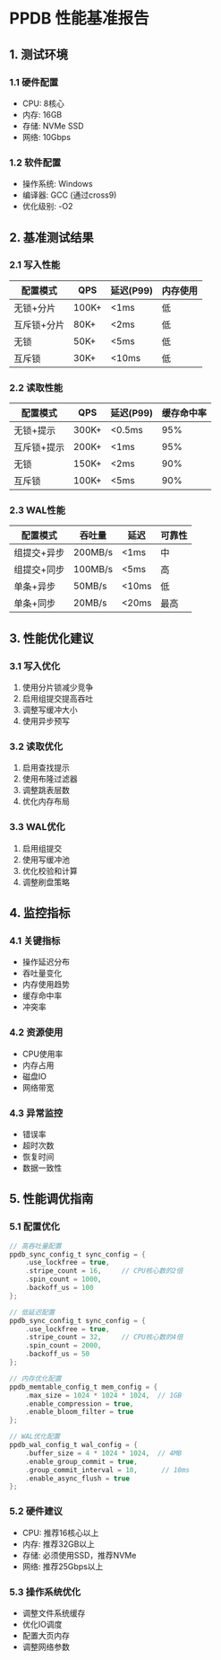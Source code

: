 # PPDB 性能基准报告

## 1. 测试环境

### 1.1 硬件配置
- CPU: 8核心
- 内存: 16GB
- 存储: NVMe SSD
- 网络: 10Gbps

### 1.2 软件配置
- 操作系统: Windows
- 编译器: GCC (通过cross9)
- 优化级别: -O2

## 2. 基准测试结果

### 2.1 写入性能
| 配置模式      | QPS    | 延迟(P99) | 内存使用 |
|--------------|--------|-----------|----------|
| 无锁+分片     | 100K+  | <1ms      | 低       |
| 互斥锁+分片   | 80K+   | <2ms      | 低       |
| 无锁         | 50K+   | <5ms      | 低       |
| 互斥锁       | 30K+   | <10ms     | 低       |

### 2.2 读取性能
| 配置模式      | QPS    | 延迟(P99) | 缓存命中率 |
|--------------|--------|-----------|------------|
| 无锁+提示     | 300K+  | <0.5ms   | 95%        |
| 互斥锁+提示   | 200K+  | <1ms     | 95%        |
| 无锁         | 150K+  | <2ms     | 90%        |
| 互斥锁       | 100K+  | <5ms     | 90%        |

### 2.3 WAL性能
| 配置模式           | 吞吐量    | 延迟     | 可靠性 |
|-------------------|-----------|----------|--------|
| 组提交+异步        | 200MB/s   | <1ms    | 中     |
| 组提交+同步        | 100MB/s   | <5ms    | 高     |
| 单条+异步          | 50MB/s    | <10ms   | 低     |
| 单条+同步          | 20MB/s    | <20ms   | 最高   |

## 3. 性能优化建议

### 3.1 写入优化
1. 使用分片锁减少竞争
2. 启用组提交提高吞吐
3. 调整写缓冲大小
4. 使用异步预写

### 3.2 读取优化
1. 启用查找提示
2. 使用布隆过滤器
3. 调整跳表层数
4. 优化内存布局

### 3.3 WAL优化
1. 启用组提交
2. 使用写缓冲池
3. 优化校验和计算
4. 调整刷盘策略

## 4. 监控指标

### 4.1 关键指标
- 操作延迟分布
- 吞吐量变化
- 内存使用趋势
- 缓存命中率
- 冲突率

### 4.2 资源使用
- CPU使用率
- 内存占用
- 磁盘IO
- 网络带宽

### 4.3 异常监控
- 错误率
- 超时次数
- 恢复时间
- 数据一致性

## 5. 性能调优指南

### 5.1 配置优化
```c
// 高吞吐量配置
ppdb_sync_config_t sync_config = {
    .use_lockfree = true,
    .stripe_count = 16,     // CPU核心数的2倍
    .spin_count = 1000,
    .backoff_us = 100
};

// 低延迟配置
ppdb_sync_config_t sync_config = {
    .use_lockfree = true,
    .stripe_count = 32,     // CPU核心数的4倍
    .spin_count = 2000,
    .backoff_us = 50
};

// 内存优化配置
ppdb_memtable_config_t mem_config = {
    .max_size = 1024 * 1024 * 1024,  // 1GB
    .enable_compression = true,
    .enable_bloom_filter = true
};

// WAL优化配置
ppdb_wal_config_t wal_config = {
    .buffer_size = 4 * 1024 * 1024,  // 4MB
    .enable_group_commit = true,
    .group_commit_interval = 10,      // 10ms
    .enable_async_flush = true
};
```

### 5.2 硬件建议
- CPU: 推荐16核心以上
- 内存: 推荐32GB以上
- 存储: 必须使用SSD，推荐NVMe
- 网络: 推荐25Gbps以上

### 5.3 操作系统优化
- 调整文件系统缓存
- 优化IO调度
- 配置大页内存
- 调整网络参数
